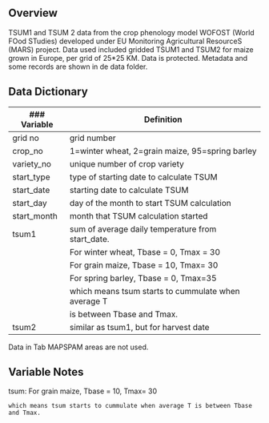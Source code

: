 ## Overview

TSUM1 and TSUM 2 data from the crop phenology model WOFOST (World FOod STudies) 
developed under EU Monitoring Agricultural ResourceS (MARS) project. Data used 
included gridded TSUM1 and TSUM2 for maize grown in Europe, per grid of 25*25 
KM. Data is protected. Metadata and some records are shown in de data folder.



## Data Dictionary


| ### Variable      | Definition                                      	|
|-----------------	|---------------------------------------------- 	|
| grid no         	| grid number                                   	|
| crop_no        	| 1=winter wheat, 2=grain maize, 95=spring barley  	|
| variety_no       	| unique number of crop variety                 	|
| start_type    	| type of starting date to calculate TSUM          	|
| start_date     	| starting date to calculate TSUM                  	|
| start_day     	| day of the month to start TSUM calculation      	|
| start_month    	| month that TSUM calculation started             	|
| tsum1           	| sum of average daily temperature from start_date. |
|                   |For winter wheat, Tbase = 0, Tmax = 30             |
|                   |For grain maize, Tbase = 10, Tmax= 30              | 
|                   |For spring barley, Tbase = 0, Tmax=35              |
|                   |which means tsum starts to cummulate when average T|
|                   |is between Tbase and Tmax.                         |
| tsum2            	| similar as tsum1, but for harvest date        	|

Data in Tab MAPSPAM areas are not used. 



## Variable Notes
tsum:
    For grain maize, Tbase = 10, Tmax= 30               
      
    which means tsum starts to cummulate when average T is between Tbase 
    and Tmax.         

